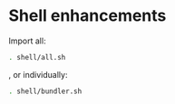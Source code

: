 
# Shell enhancements

Import all:

```sh
. shell/all.sh
```

, or individually:

```sh
. shell/bundler.sh
```
